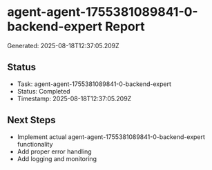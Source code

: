 # agent-agent-1755381089841-0-backend-expert Report

Generated: 2025-08-18T12:37:05.209Z

## Status
- Task: agent-agent-1755381089841-0-backend-expert
- Status: Completed
- Timestamp: 2025-08-18T12:37:05.209Z

## Next Steps
- Implement actual agent-agent-1755381089841-0-backend-expert functionality
- Add proper error handling
- Add logging and monitoring
